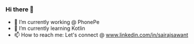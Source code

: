 ### Hi there 👋


- 🔭 I’m currently working @ PhonePe
- 🌱 I’m currently learning Kotlin
- 📫 How to reach me:  Let's connect @ www.linkedin.com/in/sairajsawant
